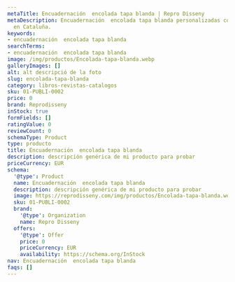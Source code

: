 ```yaml
---
metaTitle: Encuadernación  encolada tapa blanda | Repro Disseny
metaDescription: Encuadernación  encolada tapa blanda personalizadas con calidad profesional
  en Cataluña.
keywords:
- encuadernación  encolada tapa blanda
searchTerms:
- encuadernación  encolada tapa blanda
image: /img/productos/Encolada-tapa-blanda.webp
galleryImages: []
alt: alt descripció de la foto
slug: encolada-tapa-blanda
category: libros-revistas-catalogos
sku: 01-PUBLI-0002
price: 0
brand: Reprodisseny
inStock: true
formFields: []
ratingValue: 0
reviewCount: 0
schemaType: Product
type: producto
title: Encuadernación  encolada tapa blanda
description: descripción genérica de mi producto para probar
priceCurrency: EUR
schema:
  '@type': Product
  name: Encuadernación  encolada tapa blanda
  description: descripción genérica de mi producto para probar
  image: https://reprodisseny.com/img/productos/Encolada-tapa-blanda.webp
  sku: 01-PUBLI-0002
  brand:
    '@type': Organization
    name: Repro Disseny
  offers:
    '@type': Offer
    price: 0
    priceCurrency: EUR
    availability: https://schema.org/InStock
nav: Encuadernación  encolada tapa blanda
faqs: []
---
```

